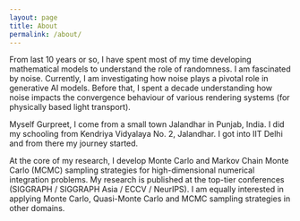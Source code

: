 ```yaml
---
layout: page
title: About
permalink: /about/
---
```


From last 10 years or so, I have spent most of my time developing mathematical models to understand the role of randomness. 
I am fascinated by noise. Currently, I am investigating how noise plays a pivotal role in generative AI models. Before that, I spent a decade understanding how noise impacts the convergence behaviour of various rendering systems (for physically based light transport).

Myself Gurpreet, I come from a small town Jalandhar in Punjab, India. 
I did my schooling from Kendriya Vidyalaya No. 2, Jalandhar. I got into IIT Delhi and from there my journey started. 

At the core of my research, I develop Monte Carlo and Markov Chain Monte Carlo (MCMC) sampling strategies for high-dimensional numerical integration problems. 
My research is published at the top-tier conferences (SIGGRAPH / SIGGRAPH Asia / ECCV / NeurIPS).
I am equally interested in applying Monte Carlo, Quasi-Monte Carlo and MCMC sampling strategies in other domains. 
